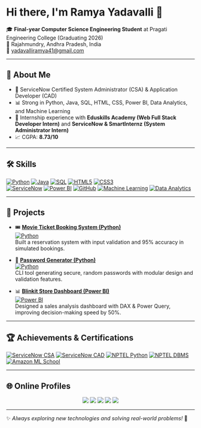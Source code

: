 # Hi there, I'm Ramya Yadavalli 👋

🎓 **Final-year Computer Science Engineering Student** at Pragati Engineering College (Graduating 2026)  
📍 Rajahmundry, Andhra Pradesh, India  
📧 yadavalliramya41@gmail.com  

---

## 🚀 About Me
- 🌟 ServiceNow Certified System Administrator (CSA) & Application Developer (CAD)  
- 📊 Strong in Python, Java, SQL, HTML, CSS, Power BI, Data Analytics, and Machine Learning  
- 💼 Internship experience with **Eduskills Academy (Web Full Stack Developer Intern)** and **ServiceNow & SmartInternz (System Administrator Intern)**  
- 📈 CGPA: **8.73/10**  

---

## 🛠️ Skills  

[![Python](https://img.shields.io/badge/Python-3776AB?style=for-the-badge&logo=python&logoColor=white)]()
[![Java](https://img.shields.io/badge/Java-007396?style=for-the-badge&logo=openjdk&logoColor=white)]()
[![SQL](https://img.shields.io/badge/SQL-336791?style=for-the-badge&logo=postgresql&logoColor=white)]()
[![HTML5](https://img.shields.io/badge/HTML5-E34F26?style=for-the-badge&logo=html5&logoColor=white)]()
[![CSS3](https://img.shields.io/badge/CSS3-1572B6?style=for-the-badge&logo=css3&logoColor=white)]()  
[![ServiceNow](https://img.shields.io/badge/ServiceNow-13A564?style=for-the-badge&logo=servicenow&logoColor=white)]()
[![Power BI](https://img.shields.io/badge/Power_BI-F2C811?style=for-the-badge&logo=powerbi&logoColor=black)]()
[![GitHub](https://img.shields.io/badge/GitHub-181717?style=for-the-badge&logo=github&logoColor=white)]()
[![Machine Learning](https://img.shields.io/badge/Machine%20Learning-FF6F00?style=for-the-badge&logo=tensorflow&logoColor=white)]()
[![Data Analytics](https://img.shields.io/badge/Data%20Analytics-1D3557?style=for-the-badge&logo=tableau&logoColor=white)]()

---

## 📂 Projects  

- 🎟 [**Movie Ticket Booking System (Python)**](https://github.com/ramya-2906/MOVIE-TICKET-BOOKING-SYSTEM-USING-PYTHON)  
  [![Python](https://img.shields.io/badge/Python-3776AB?style=flat&logo=python&logoColor=white)]()  
  Built a reservation system with input validation and 95% accuracy in simulated bookings.  

- 🔑 [**Password Generator (Python)**](https://github.com/ramya-2906/Mini-Projects-Using-Python-Programming/blob/main/password%20generator.py)  
  [![Python](https://img.shields.io/badge/Python-3776AB?style=flat&logo=python&logoColor=white)]()  
  CLI tool generating secure, random passwords with modular design and validation features.  

- 📊 [**Blinkit Store Dashboard (Power BI)**](https://github.com/ramya-2906/BLINKIT-STORE-ANALYSIS-DASHBOARD-POWERBI)  
  [![Power BI](https://img.shields.io/badge/Power_BI-F2C811?style=flat&logo=powerbi&logoColor=black)]()  
  Designed a sales analysis dashboard with DAX & Power Query, improving decision-making speed by 50%.    

---

## 🏆 Achievements & Certifications  

[![ServiceNow CSA](https://img.shields.io/badge/ServiceNow-CSA-13A564?style=for-the-badge&logo=servicenow&logoColor=white)]()
[![ServiceNow CAD](https://img.shields.io/badge/ServiceNow-CAD-13A564?style=for-the-badge&logo=servicenow&logoColor=white)]()
[![NPTEL Python](https://img.shields.io/badge/NPTEL-Python%20for%20Data%20Science-orange?style=for-the-badge&logo=python&logoColor=white)]()
[![NPTEL DBMS](https://img.shields.io/badge/NPTEL-Database%20Management%20System-blue?style=for-the-badge&logo=databricks&logoColor=white)]()
[![Amazon ML School](https://img.shields.io/badge/Amazon-ML%20School-232F3E?style=for-the-badge&logo=amazon&logoColor=FF9900)]()

---

## 🌐 Online Profiles  

<p align="center">
  <a href="https://ramya-portfoilo.lovable.app/"><img src="https://img.shields.io/badge/Portfolio-8A2BE2?style=for-the-badge&logo=google-chrome&logoColor=white" /></a>
  <a href="https://www.linkedin.com/in/yadavalli-sai-naga-sri-ramya-804788255/"><img src="https://img.shields.io/badge/LinkedIn-0077B5?style=for-the-badge&logo=linkedin&logoColor=white" /></a>
  <a href="https://github.com/ramya-2906"><img src="https://img.shields.io/badge/GitHub-181717?style=for-the-badge&logo=github&logoColor=white" /></a>
  <a href="https://leetcode.com/u/ysnsr_29/"><img src="https://img.shields.io/badge/LeetCode-FFA116?style=for-the-badge&logo=leetcode&logoColor=black" /></a>
  <a href="https://www.codechef.com/users/ysnsr_29"><img src="https://img.shields.io/badge/CodeChef-5B4638?style=for-the-badge&logo=codechef&logoColor=white" /></a>
</p>

---

✨ _Always exploring new technologies and solving real-world problems!_ 🚀
